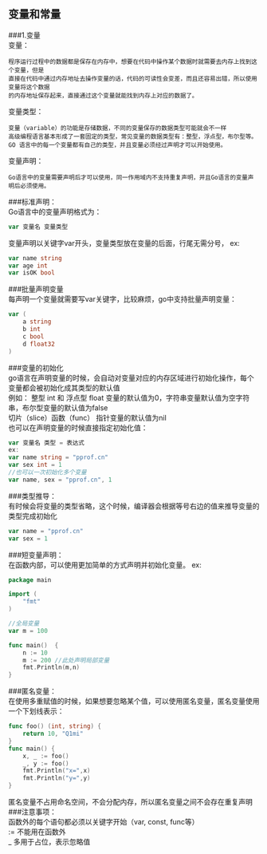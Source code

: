 **变量和常量**
-
###1.变量  
变量：  

    程序运行过程中的数据都是保存在内存中，想要在代码中操作某个数据时就需要去内存上找到这个变量，但是  
    直接在代码中通过内存地址去操作变量的话，代码的可读性会变差，而且还容易出错，所以使用变量将这个数据  
    的内存地址保存起来，直接通过这个变量就能找到内存上对应的数据了。  

变量类型：  

    变量（variable）的功能是存储数据，不同的变量保存的数据类型可能就会不一样  
    高级编程语言基本形成了一套固定的类型，常见变量的数据类型有：整型，浮点型，布尔型等。  
    GO 语言中的每一个变量都有自己的类型，并且变量必须经过声明才可以开始使用。  

变量声明：  

    Go语言中的变量需要声明后才可以使用，同一作用域内不支持重复声明，并且Go语言的变量声明后必须使用。  

###标准声明：  
Go语言中的变量声明格式为：
```go
var 变量名 变量类型
```
变量声明以关键字var开头，变量类型放在变量的后面，行尾无需分号， ex:   
```go
var name string
var age int
var isOK bool
```  
###批量声明变量   
每声明一个变量就需要写var关键字，比较麻烦，go中支持批量声明变量：  
```go
var (
	a string
	b int
	c bool
	d float32
)
```  
###变量的初始化  
go语言在声明变量的时候，会自动对变量对应的内存区域进行初始化操作，每个变量都会被初始化成其类型的默认值  
例如： 整型 int 和 浮点型 float 变量的默认值为0，字符串变量默认值为空字符串，布尔型变量的默认值为false  
切片（slice）函数（func） 指针变量的默认值为nil  
也可以在声明变量的时候直接指定初始化值：  
```go
var 变量名 类型 = 表达式
ex:  
var name string = "pprof.cn"  
var sex int = 1
//也可以一次初始化多个变量
var name, sex = "pprof.cn", 1
```  
###类型推导：  
有时候会将变量的类型省略，这个时候，编译器会根据等号右边的值来推导变量的类型完成初始化  
```go
var name = "pprof.cn"
var sex = 1
```  
###短变量声明：  
在函数内部，可以使用更加简单的方式声明并初始化变量。 ex:  
```go
package main

import (
	"fmt"
)

//全局变量
var m = 100

func main()  {
    n := 10
	m := 200 //此处声明局部变量
	fmt.Println(m,n)
}
```  
###匿名变量：  
在使用多重赋值的时候，如果想要忽略某个值，可以使用匿名变量，匿名变量使用一个下划线表示：  
```go
func foo() (int, string) {
	return 10, "Q1mi"
}
func main() {
	x, _ := foo()
	_, y := foo()
	fmt.Println("x=",x)
	fmt.Println("y=",y)
}
```   
匿名变量不占用命名空间，不会分配内存，所以匿名变量之间不会存在重复声明   
###注意事项：  
    函数外的每个语句都必须以关键字开始（var, const, func等）  
    := 不能用在函数外  
    _ 多用于占位，表示忽略值  